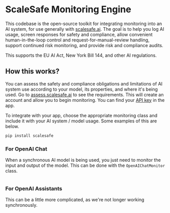 # ScaleSafe Monitoring Engine

This codebase is the open-source toolkit for integrating monitoring into an AI system, for use generally with [scalesafe.ai](scalesafe.ai). The goal is to help you log AI usage, screen responses for safety and compliance, allow convenient human-in-the-loop control and request-for-manual-review handling, support continued risk monitoring, and provide risk and compliance audits. 

This supports the EU AI Act, New York Bill 144, and other AI regulations.


## How this works?
You can assess the safety and compliance obligations and limitations of AI system use according to your model, its properties, and where it's being used. Go to [assess.scalesafe.ai](assess.scalesafe.ai) to see the requirements. This will create an account and allow you to begin monitoring. You can find your [API key](app.scalesafe.ai/keys) in the app.

To integrate with your app, choose the appropriate monitoring class and include it with your AI system / model usage. Some examples of this are below.

```bash
pip install scalesafe
```

### For OpenAI Chat
When a synchronous AI model is being used, you just need to monitor the input and output of the model. This can be done with the `OpenAIChatMonitor` class.

```python

```



### For OpenAI Assistants
This can be a little more complicated, as we're not longer working synchronously.








